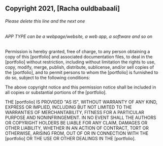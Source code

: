 ## Copyright 2021, [Racha ouldbabaali]

###### Please delete this line and the next one
###### APP TYPE can be a webpage/website, a web app, a software and so on

Permission is hereby granted, free of charge, to any person obtaining a copy of this [portfolio] and associated documentation files, to deal in the [portfolio] without restriction, including without limitation the rights to use, copy, modify, merge, publish, distribute, sublicense, and/or sell copies of the [portfolio], and to permit persons to whom the [portfolio] is furnished to do so, subject to the following conditions:

The above copyright notice and this permission notice shall be included in all copies or substantial portions of the [portfolio].

THE [portfolio] IS PROVIDED "AS IS", WITHOUT WARRANTY OF ANY KIND, EXPRESS OR IMPLIED, INCLUDING BUT NOT LIMITED TO THE WARRANTIES OF MERCHANTABILITY, FITNESS FOR A PARTICULAR PURPOSE AND NONINFRINGEMENT. IN NO EVENT SHALL THE AUTHORS OR COPYRIGHT HOLDERS BE LIABLE FOR ANY CLAIM, DAMAGES OR OTHER LIABILITY, WHETHER IN AN ACTION OF CONTRACT, TORT OR OTHERWISE, ARISING FROM, OUT OF OR IN CONNECTION WITH THE [portfolio] OR THE USE OR OTHER DEALINGS IN THE [portfolio].
